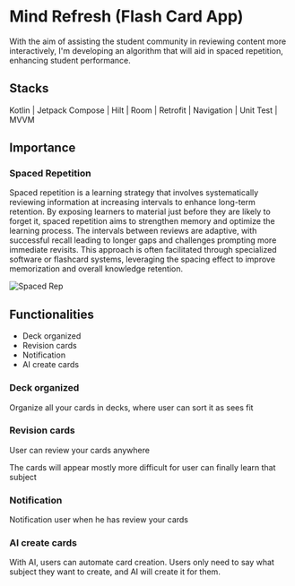 # Mind Refresh (Flash Card App)
With the aim of assisting the student community in reviewing content more interactively, I'm developing an algorithm that will aid in spaced repetition, enhancing student performance.

## Stacks
Kotlin | Jetpack Compose | Hilt | Room | Retrofit | Navigation | Unit Test | MVVM

## Importance

### Spaced Repetition
Spaced repetition is a learning strategy that involves systematically reviewing information at increasing intervals to enhance long-term retention. By exposing learners to material just before they are likely to forget it, spaced repetition aims to strengthen memory and optimize the learning process. The intervals between reviews are adaptive, with successful recall leading to longer gaps and challenges prompting more immediate revisits. This approach is often facilitated through specialized software or flashcard systems, leveraging the spacing effect to improve memorization and overall knowledge retention.

![Spaced Rep](https://github.com/Fefevs09/FlashCardAndroidApp/assets/100977797/2132a857-d81d-45ff-9a2f-81075348319e)


## Functionalities
- Deck organized
- Revision cards
- Notification
- AI create cards

### Deck organized
Organize all your cards in decks, where user can sort it as sees fit

### Revision cards
User can review your cards anywhere

The cards will appear mostly more difficult for user can finally learn that subject

### Notification
Notification user when he has review your cards

### AI create cards
With AI, users can automate card creation. Users only need to say what subject they want to create, and AI will create it for them.


